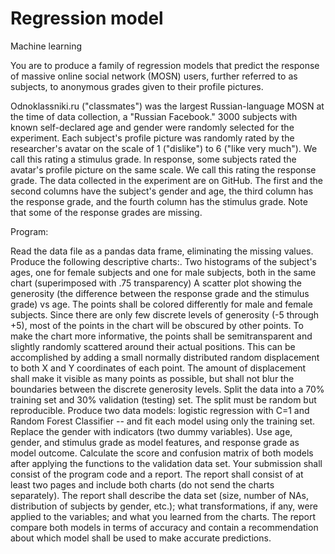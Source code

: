 # Regression model
Machine learning

You are to produce a family of regression models that predict the response of massive online social network (MOSN) users, further referred to as subjects, to anonymous grades given to their profile pictures.

Odnoklassniki.ru ("classmates") was the largest Russian-language MOSN at the time of data collection, a "Russian Facebook." 3000 subjects with known self-declared age and gender were randomly selected for the experiment. Each subject's profile picture was randomly rated by the researcher's avatar on the scale of 1 ("dislike") to 6 ("like very much"). We call this rating a stimulus grade. In response, some subjects rated the avatar's profile picture on the same scale. We call this rating the response grade. The data collected in the experiment are on GitHub. The first and the second columns have the subject's gender and age, the third column has the response grade, and the fourth column has the stimulus grade. Note that some of the response grades are missing.

Program:

Read the data file as a pandas data frame, eliminating the missing values.
Produce the following descriptive charts:.
Two histograms of the subject's ages, one for female subjects and one for male subjects, both in the same chart (superimposed with .75 transparency)
A scatter plot showing the generosity (the difference between the response grade and the stimulus grade) vs age. The points shall be colored differently for male and female subjects. Since there are only few discrete levels of generosity (-5 through +5), most of the points in the chart will be obscured by other points. To make the chart more informative, the points shall be semitransparent and slightly randomly scattered around their actual positions. This can be accomplished by adding a small normally distributed random displacement to both X and Y coordinates of each point. The amount of displacement shall make it visible as many points as possible, but shall not blur the boundaries between the discrete generosity levels.
Split the data into a 70% training set and 30% validation (testing) set. The split must be random but reproducible.
Produce two data models: logistic regression with C=1 and Random Forest Classifier -- and fit each model using only the training set. Replace the gender with indicators (two dummy variables). Use age, gender, and stimulus grade as model features, and response grade as model outcome.
Calculate the score and confusion matrix of both models after applying the functions to the validation data set.
Your submission shall consist of the program code and a report. The report shall consist of at least two pages and include both charts (do not send the charts separately). The report shall describe the data set (size, number of NAs, distribution of subjects by gender, etc.); what transformations, if any, were applied to the variables; and what you learned from the charts. The report compare both models in terms of accuracy and contain a recommendation about which model shall be used to make accurate predictions.
